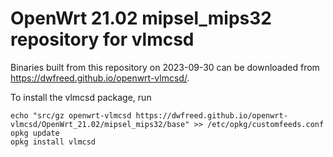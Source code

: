 OpenWrt 21.02 mipsel_mips32 repository for vlmcsd
========

Binaries built from this repository on 2023-09-30 can be downloaded from <https://dwfreed.github.io/openwrt-vlmcsd/>.

To install the vlmcsd package, run

```
echo "src/gz openwrt-vlmcsd https://dwfreed.github.io/openwrt-vlmcsd/OpenWrt_21.02/mipsel_mips32/base" >> /etc/opkg/customfeeds.conf
opkg update
opkg install vlmcsd
```
